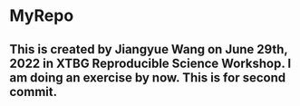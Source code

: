 # MyRepo
## This is created by Jiangyue Wang on June 29th, 2022 in XTBG Reproducible Science Workshop. I am doing an exercise by now. This is for second commit.

